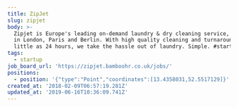```yaml
---
title: ZipJet
slug: zipjet
body: >-
  Zipjet is Europe's leading on-demand laundry & dry cleaning service, operating
  in London, Paris and Berlin. With high quality cleaning and turnaround in as
  little as 24 hours, we take the hassle out of laundry. Simple. #startup
tags:
  - startup
job_board_url: 'https://zipjet.bamboohr.co.uk/jobs/'
positions:
  - position: '{"type":"Point","coordinates":[13.4358031,52.5517129]}'
created_at: '2018-02-09T06:57:19.281Z'
updated_at: '2019-06-16T10:36:09.741Z'
---
```


